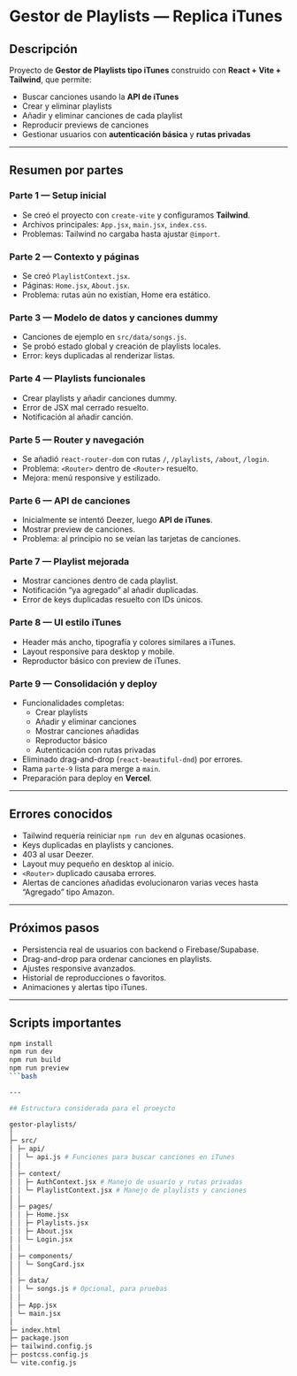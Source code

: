 # Gestor de Playlists — Replica iTunes

## Descripción
Proyecto de **Gestor de Playlists tipo iTunes** construido con **React + Vite + Tailwind**, que permite:
- Buscar canciones usando la **API de iTunes**
- Crear y eliminar playlists
- Añadir y eliminar canciones de cada playlist
- Reproducir previews de canciones
- Gestionar usuarios con **autenticación básica** y **rutas privadas**

---

## Resumen por partes

### Parte 1 — Setup inicial
- Se creó el proyecto con `create-vite` y configuramos **Tailwind**.
- Archivos principales: `App.jsx`, `main.jsx`, `index.css`.
- Problemas: Tailwind no cargaba hasta ajustar `@import`.

### Parte 2 — Contexto y páginas
- Se creó `PlaylistContext.jsx`.
- Páginas: `Home.jsx`, `About.jsx`.
- Problema: rutas aún no existían, Home era estático.

### Parte 3 — Modelo de datos y canciones dummy
- Canciones de ejemplo en `src/data/songs.js`.
- Se probó estado global y creación de playlists locales.
- Error: keys duplicadas al renderizar listas.

### Parte 4 — Playlists funcionales
- Crear playlists y añadir canciones dummy.
- Error de JSX mal cerrado resuelto.
- Notificación al añadir canción.

### Parte 5 — Router y navegación
- Se añadió `react-router-dom` con rutas `/`, `/playlists`, `/about`, `/login`.
- Problema: `<Router>` dentro de `<Router>` resuelto.
- Mejora: menú responsive y estilizado.

### Parte 6 — API de canciones
- Inicialmente se intentó Deezer, luego **API de iTunes**.
- Mostrar preview de canciones.
- Problema: al principio no se veían las tarjetas de canciones.

### Parte 7 — Playlist mejorada
- Mostrar canciones dentro de cada playlist.
- Notificación “ya agregado” al añadir duplicadas.
- Error de keys duplicadas resuelto con IDs únicos.

### Parte 8 — UI estilo iTunes
- Header más ancho, tipografía y colores similares a iTunes.
- Layout responsive para desktop y mobile.
- Reproductor básico con preview de iTunes.

### Parte 9 — Consolidación y deploy
- Funcionalidades completas:
  - Crear playlists
  - Añadir y eliminar canciones
  - Mostrar canciones añadidas
  - Reproductor básico
  - Autenticación con rutas privadas
- Eliminado drag-and-drop (`react-beautiful-dnd`) por errores.
- Rama `parte-9` lista para merge a `main`.
- Preparación para deploy en **Vercel**.

---

## Errores conocidos
- Tailwind requería reiniciar `npm run dev` en algunas ocasiones.
- Keys duplicadas en playlists y canciones.
- 403 al usar Deezer.
- Layout muy pequeño en desktop al inicio.
- `<Router>` duplicado causaba errores.
- Alertas de canciones añadidas evolucionaron varias veces hasta “Agregado” tipo Amazon.

---

## Próximos pasos
- Persistencia real de usuarios con backend o Firebase/Supabase.
- Drag-and-drop para ordenar canciones en playlists.
- Ajustes responsive avanzados.
- Historial de reproducciones o favoritos.
- Animaciones y alertas tipo iTunes.

---

## Scripts importantes

```bash
npm install
npm run dev
npm run build
npm run preview
```bash

---

## Estructura considerada para el proeycto

gestor-playlists/
│
├─ src/
│ ├─ api/
│ │ └─ api.js # Funciones para buscar canciones en iTunes
│ │
│ ├─ context/
│ │ ├─ AuthContext.jsx # Manejo de usuario y rutas privadas
│ │ └─ PlaylistContext.jsx # Manejo de playlists y canciones
│ │
│ ├─ pages/
│ │ ├─ Home.jsx
│ │ ├─ Playlists.jsx
│ │ ├─ About.jsx
│ │ └─ Login.jsx
│ │
│ ├─ components/
│ │ └─ SongCard.jsx
│ │
│ ├─ data/
│ │ └─ songs.js # Opcional, para pruebas
│ │
│ ├─ App.jsx
│ └─ main.jsx
│
├─ index.html
├─ package.json
├─ tailwind.config.js
├─ postcss.config.js
└─ vite.config.js